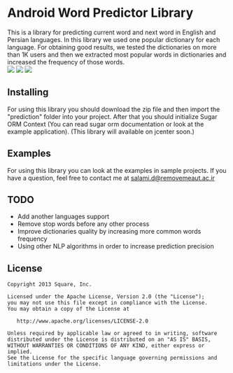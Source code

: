 # Android Word Predictor Library
This is a library for predicting current word and next word in English and Persian languages. In this library we used one popular dictionary for each language. For obtaining good results, we tested the dictionaries on more than 1K users and then we extracted most popular words in dictionaries and increased the frequency of those words.<br />
![]({{site.baseurl}}/http://ayhansalami.ir/wordprediction/1.jpg)
![]({{site.baseurl}}/http://ayhansalami.ir/wordprediction/2.jpg)
![]({{site.baseurl}}/http://ayhansalami.ir/wordprediction/3.jpg)

## Installing
For using this library you should download the zip file and then import the "prediction" folder into your project. After that you should initialize Sugar ORM Context (You can read sugar orm documentation or look at the example application).
(This library will available on jcenter soon.)

## Examples
For using this library you can look at the examples in sample projects. If you have a question, feel free to contact me at salami.d@removemeaut.ac.ir

## TODO
- Add another languages support
- Remove stop words before any other process
- Improve dictionaries quality by increasing more common words frequency
- Using other NLP algorithms in order to increase prediction precision

## License
    Copyright 2013 Square, Inc.

    Licensed under the Apache License, Version 2.0 (the "License");
    you may not use this file except in compliance with the License.
    You may obtain a copy of the License at

       http://www.apache.org/licenses/LICENSE-2.0

    Unless required by applicable law or agreed to in writing, software
    distributed under the License is distributed on an "AS IS" BASIS,
    WITHOUT WARRANTIES OR CONDITIONS OF ANY KIND, either express or implied.
    See the License for the specific language governing permissions and
    limitations under the License.

